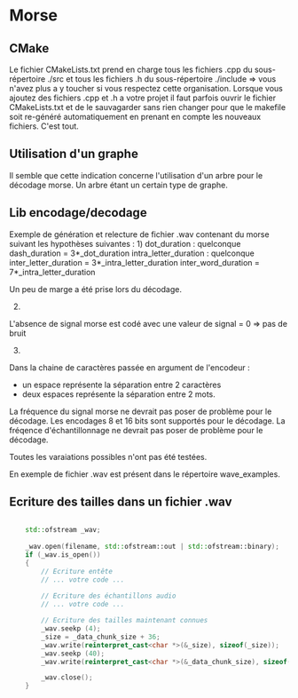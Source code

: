 # Morse

## CMake
Le fichier CMakeLists.txt prend en charge tous les fichiers .cpp du sous-répertoire ./src
et tous les fichiers .h du sous-répertoire ./include
=> vous n'avez plus a y toucher si vous respectez cette organisation.
Lorsque vous ajoutez des fichiers .cpp et .h a votre projet il faut parfois ouvrir le fichier CMakeLists.txt et de le sauvagarder sans rien changer pour que le makefile soit re-généré automatiquement en prenant en compte les nouveaux fichiers. C'est tout.


## Utilisation d'un graphe
Il semble que cette indication concerne l'utilisation d'un arbre pour le décodage morse.
Un arbre étant un certain type de graphe.


## Lib encodage/decodage
Exemple de génération et relecture de fichier .wav contenant du morse suivant les hypothèses suivantes :
1)
    dot_duration : quelconque
    dash_duration = 3*_dot_duration
    intra_letter_duration : quelconque
    inter_letter_duration = 3*_intra_letter_duration
    inter_word_duration = 7*_intra_letter_duration

Un peu de marge a été prise lors du décodage.

2)
L'absence de signal morse est codé avec une valeur de signal = 0 => pas de bruit

3)
Dans la chaine de caractères passée en argument de l'encodeur : 
- un espace représente la séparation entre 2 caractères
- deux espaces représente la séparation entre 2 mots.

La fréquence du signal morse ne devrait pas poser de problème pour le décodage.
Les encodages 8 et 16 bits sont supportés pour le décodage.
La fréqence d'échantillonnage ne devrait pas poser de problème pour le décodage.

Toutes les varaiations possibles n'ont pas été testées.

En exemple de fichier .wav est présent dans le répertoire wave_examples.

## Ecriture des tailles dans un fichier .wav

```cpp

    std::ofstream _wav;
    
    _wav.open(filename, std::ofstream::out | std::ofstream::binary);
    if (_wav.is_open())
    {
        // Ecriture entête
        // ... votre code ...
        
        // Ecriture des échantillons audio
        // ... votre code ...

        // Ecriture des tailles maintenant connues
        _wav.seekp (4);
        _size = _data_chunk_size + 36;
        _wav.write(reinterpret_cast<char *>(&_size), sizeof(_size));
        _wav.seekp (40);
        _wav.write(reinterpret_cast<char *>(&_data_chunk_size), sizeof(_data_chunk_size));

        _wav.close();
    }

```


